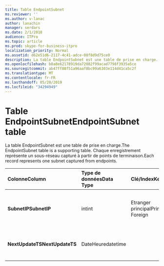 ```yaml
---
title: Table EndpointSubnet
ms.reviewer: ''
ms.author: v-lanac
author: lanachin
manager: serdars
ms.date: 2/1/2018
audience: ITPro
ms.topic: article
ms.prod: skype-for-business-itpro
localization_priority: Normal
ms.assetid: d62e51d6-2117-4c41-adce-08f8d9d75ce0
description: La table EndpointSubnet est une table de prise en charge. Chaque enregistrement représente un sous-réseau capturé à partir de points de terminaison.
ms.openlocfilehash: b8a8e62178919da72082f99acad7798f3935a5ce
ms.sourcegitcommit: ab47ff88f51a96aaf8bc99a6303e114d41ca5c2f
ms.translationtype: MT
ms.contentlocale: fr-FR
ms.lasthandoff: 05/20/2019
ms.locfileid: "34294949"
---
```

# <a name="endpointsubnet-table"></a><span data-ttu-id="75bad-104">Table EndpointSubnet</span><span class="sxs-lookup"><span data-stu-id="75bad-104">EndpointSubnet table</span></span>
 
<span data-ttu-id="75bad-105">La table EndpointSubnet est une table de prise en charge.</span><span class="sxs-lookup"><span data-stu-id="75bad-105">The EndpointSubnet table is a supporting table.</span></span> <span data-ttu-id="75bad-106">Chaque enregistrement représente un sous-réseau capturé à partir de points de terminaison.</span><span class="sxs-lookup"><span data-stu-id="75bad-106">Each record represents one subnet captured from endpoints.</span></span> 
  
|<span data-ttu-id="75bad-107">**Colonne**</span><span class="sxs-lookup"><span data-stu-id="75bad-107">**Column**</span></span>|<span data-ttu-id="75bad-108">**Type de données**</span><span class="sxs-lookup"><span data-stu-id="75bad-108">**Data Type**</span></span>|<span data-ttu-id="75bad-109">**Clé/Index**</span><span class="sxs-lookup"><span data-stu-id="75bad-109">**Key/Index**</span></span>|<span data-ttu-id="75bad-110">**Détails**</span><span class="sxs-lookup"><span data-stu-id="75bad-110">**Details**</span></span>|
|:-----|:-----|:-----|:-----|
|<span data-ttu-id="75bad-111">**SubnetIP**</span><span class="sxs-lookup"><span data-stu-id="75bad-111">**SubnetIP**</span></span> <br/> |<span data-ttu-id="75bad-112">int</span><span class="sxs-lookup"><span data-stu-id="75bad-112">int</span></span>  <br/> |<span data-ttu-id="75bad-113">Etranger principal</span><span class="sxs-lookup"><span data-stu-id="75bad-113">Primary, Foreign</span></span>  <br/> |<span data-ttu-id="75bad-114">Représentation entière du sous-réseau.</span><span class="sxs-lookup"><span data-stu-id="75bad-114">Integer representation for the subnet.</span></span>  <br/> |
|<span data-ttu-id="75bad-115">**NextUpdateTS**</span><span class="sxs-lookup"><span data-stu-id="75bad-115">**NextUpdateTS**</span></span> <br/> |<span data-ttu-id="75bad-116">DateHeure</span><span class="sxs-lookup"><span data-stu-id="75bad-116">datetime</span></span>  <br/> ||<span data-ttu-id="75bad-117">Pour un usage interne uniquement.</span><span class="sxs-lookup"><span data-stu-id="75bad-117">For internal use only.</span></span>  <br/> |
   

